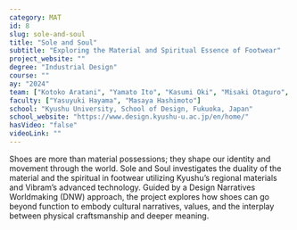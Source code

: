 ```yaml
---
category: MAT
id: 8
slug: sole-and-soul
title: "Sole and Soul"
subtitle: "Exploring the Material and Spiritual Essence of Footwear"
project_website: ""
degree: "Industrial Design"
course: ""
ay: "2024"
team: ["Kotoko Aratani", "Yamato Ito", "Kasumi Oki", "Misaki Otaguro", "Kilinc Yoheisuleyman"]
faculty: ["Yasuyuki Hayama", "Masaya Hashimoto"]
school: "Kyushu University, School of Design, Fukuoka, Japan"
school_website: "https://www.design.kyushu-u.ac.jp/en/home/"
hasVideo: "false"
videoLink: ""
---
```


Shoes are more than material possessions&#59; they shape our identity and movement through the world. Sole and Soul investigates the duality of the material and the spiritual in footwear utilizing Kyushu’s regional materials and Vibram’s advanced technology. Guided by a Design Narratives Worldmaking (DNW) approach, the project explores how shoes can go beyond function to embody cultural narratives, values, and the interplay between physical craftsmanship and deeper meaning.
